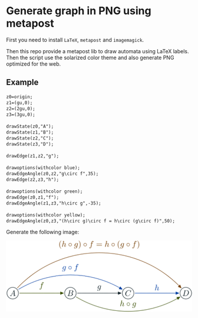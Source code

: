 # Generate graph in PNG using metapost

First you need to install `LaTeX`, `metapost` and `imagemagick`.

Then this repo provide a metapost lib to draw automata using LaTeX labels.
Then the script use the solarized color theme and also generate PNG optimized for the web.

## Example

~~~
z0=origin;
z1=(gu,0);
z2=(2gu,0);
z3=(3gu,0);

drawState(z0,"A");
drawState(z1,"B");
drawState(z2,"C");
drawState(z3,"D");

drawEdge(z1,z2,"g");

drawoptions(withcolor blue);
drawEdgeAngle(z0,z2,"g\circ f",35);
drawEdge(z2,z3,"h");

drawoptions(withcolor green);
drawEdge(z0,z1,"f");
drawEdgeAngle(z1,z3,"h\circ g",-35);

drawoptions(withcolor yellow);
drawEdgeAngle(z0,z3,"(h\circ g)\circ f = h\circ (g\circ f)",50);
~~~

Generate the following image:

<img src="./associativecomposition.png" alt="Composition is associative"><br/>


